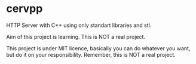 # cervpp
HTTP Server with C++ using only standart libraries and stl.

Aim of this project is learning. This is NOT a real project.

This project is under MIT licence, basically you can do whatever you want, but do it on your responsibility. Remember, this is NOT a real project.
